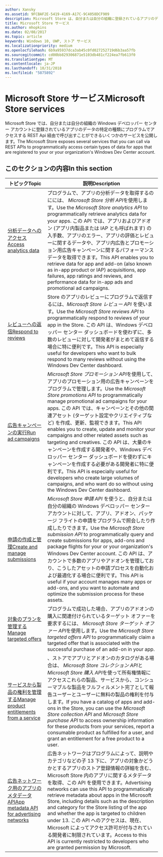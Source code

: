 ```yaml
---
author: Xansky
ms.assetid: 9FCBAF2E-5419-4169-A17C-9C4058DCF909
description: Microsoft Store は、自分または自分の組織に登録されているアプリのデータの特定の種類をプログラムでアクセスする REST Api 経由で呼び出すことができるいくつかのサービスを公開 ' Windows デベロッパー センター アカウント。
title: Microsoft Store サービス
ms.author: mhopkins
ms.date: 02/08/2017
ms.topic: article
keywords: Windows 10, UWP, ストア サービス
ms.localizationpriority: medium
ms.openlocfilehash: 6b9a95937dca3ab45c0fd027252719d6b3aa57fb
ms.sourcegitcommit: cd00bb829306871e5103db481cf224ea7fb613f0
ms.translationtype: MT
ms.contentlocale: ja-JP
ms.lasthandoff: 10/31/2018
ms.locfileid: "5875892"
---
```

# <a name="microsoft-store-services"></a><span data-ttu-id="590ef-104">Microsoft Store サービス</span><span class="sxs-lookup"><span data-stu-id="590ef-104">Microsoft Store services</span></span>

<span data-ttu-id="590ef-105">Microsoft Store では、自分または自分の組織の Windows デベロッパー センター アカウントに登録されているアプリのデータの特定の種類にプログラムでアクセスする REST Api 経由で呼び出すことができるいくつかのサービスを公開します。</span><span class="sxs-lookup"><span data-stu-id="590ef-105">The Microsoft Store exposes several services that you can call via REST APIs to programmatically access certain types of data for apps that are registered to your or your organization's Windows Dev Center account.</span></span>

## <a name="in-this-section"></a><span data-ttu-id="590ef-106">このセクションの内容</span><span class="sxs-lookup"><span data-stu-id="590ef-106">In this section</span></span>


| <span data-ttu-id="590ef-107">トピック</span><span class="sxs-lookup"><span data-stu-id="590ef-107">Topic</span></span>            | <span data-ttu-id="590ef-108">説明</span><span class="sxs-lookup"><span data-stu-id="590ef-108">Description</span></span>                 |
|------------------|-----------------------------|
| [<span data-ttu-id="590ef-109">分析データへのアクセス</span><span class="sxs-lookup"><span data-stu-id="590ef-109">Access analytics data</span></span>](access-analytics-data-using-windows-store-services.md) | <span data-ttu-id="590ef-110">プログラムで、アプリの分析データを取得するのにには、 *Microsoft Store 分析 API*を使用します。</span><span class="sxs-lookup"><span data-stu-id="590ef-110">Use the *Microsoft Store analytics API* to programmatically retrieve analytics data for your apps.</span></span> <span data-ttu-id="590ef-111">この API では、アプリおよびアドオン (アプリ内製品または IAP とも呼ばれます) の入手数、アプリのエラー、アプリの評価とレビューに関するデータや、アプリ内広告とプロモーション用広告キャンペーンに関するパフォーマンス データを取得できます。</span><span class="sxs-lookup"><span data-stu-id="590ef-111">This API enables you to retrieve data for app and add-on (also known as in-app product or IAP) acquisitions, app failures, app ratings and reviews, and performance data for in-app ads and promotional ad campaigns.</span></span> |
| [<span data-ttu-id="590ef-112">レビューへの返信</span><span class="sxs-lookup"><span data-stu-id="590ef-112">Respond to reviews</span></span>](respond-to-reviews-using-windows-store-services.md) | <span data-ttu-id="590ef-113">Store のアプリのレビューにプログラムで返信するには、*Microsoft Store レビュー API* を使います。</span><span class="sxs-lookup"><span data-stu-id="590ef-113">Use the *Microsoft Store reviews API* to programmatically respond to reviews of your app in the Store.</span></span> <span data-ttu-id="590ef-114">この API は、Windows デベロッパー センター ダッシュボードを使わずに、多数のレビューに対して開発者がまとめて返信する場合に特に便利です。</span><span class="sxs-lookup"><span data-stu-id="590ef-114">This API is especially useful for developers who want to bulk respond to many reviews without using the Windows Dev Center dashboard.</span></span>  |
| [<span data-ttu-id="590ef-115">広告キャンペーンの実行</span><span class="sxs-lookup"><span data-stu-id="590ef-115">Run ad campaigns</span></span>](run-ad-campaigns-using-windows-store-services.md) | <span data-ttu-id="590ef-116">*Microsoft Store プロモーション API*を使用して、アプリのプロモーション用の広告キャンペーンをプログラムで管理します。</span><span class="sxs-lookup"><span data-stu-id="590ef-116">Use the *Microsoft Store promotions API* to programmatically manage promotional ad campaigns for your apps.</span></span> <span data-ttu-id="590ef-117">この API では、キャンペーンとその他の関連アセット (ターゲット設定やクリエイティブなど) を作成、更新、監視できます。</span><span class="sxs-lookup"><span data-stu-id="590ef-117">This API enables you to create, update and monitor your campaigns and other related assets such as targeting and creatives.</span></span> <span data-ttu-id="590ef-118">この API は、大量のキャンペーンを作成する開発者や、Windows デベロッパー センター ダッシュボードを使わずにキャンペーンを作成する必要がある開発者に特に便利です。</span><span class="sxs-lookup"><span data-stu-id="590ef-118">This API is especially useful for developers who create large volumes of campaigns, and who want do so without using the Windows Dev Center dashboard.</span></span> |
| [<span data-ttu-id="590ef-119">申請の作成と管理</span><span class="sxs-lookup"><span data-stu-id="590ef-119">Create and manage submissions</span></span>](create-and-manage-submissions-using-windows-store-services.md) | <span data-ttu-id="590ef-120">*Microsoft Store 申請 API* を使うと、自分または自分の組織の Windows デベロッパー センター アカウントに対して、アプリ、アドオン、パッケージ フライトの申請をプログラムで照会したり作成したりできます。</span><span class="sxs-lookup"><span data-stu-id="590ef-120">Use the *Microsoft Store submission API* to programmatically query and create submissions for apps, add-ons and package flights for your or your organization's Windows Dev Center account.</span></span> <span data-ttu-id="590ef-121">この API は、アカウントで多数のアプリやアドオンを管理しており、こうしたアセットの申請プロセスを自動化および最適化する場合に便利です。</span><span class="sxs-lookup"><span data-stu-id="590ef-121">This API is useful if your account manages many apps or add-ons, and you want to automate and optimize the submission process for these assets.</span></span> |
| [<span data-ttu-id="590ef-122">対象のプランを管理する</span><span class="sxs-lookup"><span data-stu-id="590ef-122">Manage targeted offers</span></span> ](manage-targeted-offers-using-windows-store-services.md) | <span data-ttu-id="590ef-123">プログラムで成功した場合、アプリのアドオンの購入に関連付けられているターゲット オファーを要求するには、 *Microsoft Store ターゲット オファー API*を使用します。</span><span class="sxs-lookup"><span data-stu-id="590ef-123">Use the *Microsoft Store targeted offers API* to programmatically claim a targeted offer that is associated with the successful purchase of an add-on in your app.</span></span> |
| [<span data-ttu-id="590ef-124">サービスから製品の権利を管理する</span><span class="sxs-lookup"><span data-stu-id="590ef-124">Manage product entitlements from a service</span></span>](view-and-grant-products-from-a-service.md)  | <span data-ttu-id="590ef-125">、ストアでアプリとアドオンのカタログがある場合は、 *Microsoft Store コレクション API*と*Microsoft Store 購入 API*を使って所有権情報にアクセスこれらの製品、サービスから、コンシューマブルな製品をフルフィルメント完了として報告ユーザーとユーザーに無料の製品の権利を付与します。</span><span class="sxs-lookup"><span data-stu-id="590ef-125">If you have a catalog of apps and add-ons in the Store, you can use the *Microsoft Store collection API* and *Microsoft Store purchase API* to access ownership information for these products from your services, report a consumable product as fulfilled for a user, and grant an entitlement for a free product to a user.</span></span>  |
| [<span data-ttu-id="590ef-126">広告ネットワーク用のアプリのメタデータ API</span><span class="sxs-lookup"><span data-stu-id="590ef-126">App metadata API for advertising networks</span></span>](app-metadata-api-for-advertising-networks.md)  | <span data-ttu-id="590ef-127">広告ネットワークはプログラムによって、説明やカテゴリなどの子 13 下に、アプリの対象かどうかとするアプリのストア登録情報の詳細を含む、Microsoft Store 内のアプリに関するメタデータを取得、この API を使用できます。</span><span class="sxs-lookup"><span data-stu-id="590ef-127">Advertising networks can use this API to programmatically retrieve metadata about apps in the Microsoft Store, including details such as the description and category for the Store listing of the app and whether the app is targeted to children under 13.</span></span> <span data-ttu-id="590ef-128">この API へのアクセスは、現在、Microsoft によってアクセス許可が付与されている開発者に制限されています。</span><span class="sxs-lookup"><span data-stu-id="590ef-128">Access to this API is currently restricted to developers who are granted permission by Microsoft.</span></span>  |
